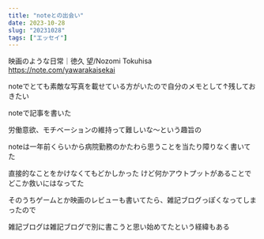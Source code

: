 ```yaml
---
title: "noteとの出会い"
date: 2023-10-28
slug: "20231028"
tags: ["エッセイ"]
---
```


映画のような日常｜徳久 望/Nozomi Tokuhisa
https://note.com/yawarakaisekai


noteでとても素敵な写真を載せている方がいたので自分のメモとして↑残しておきたい


noteで記事を書いた

労働意欲、モチベーションの維持って難しいな～という趣旨の

noteは一年前くらいから病院勤務のかたわら思うことを当たり障りなく書いてた

直接的なことをかけなくてもどかしかった
けど何かアウトプットがあることでどこか救いにはなってた

そのうちゲームとか映画のレビューも書いてたら、雑記ブログっぽくなってしまったので

雑記ブログは雑記ブログで別に書こうと思い始めてたという経緯もある